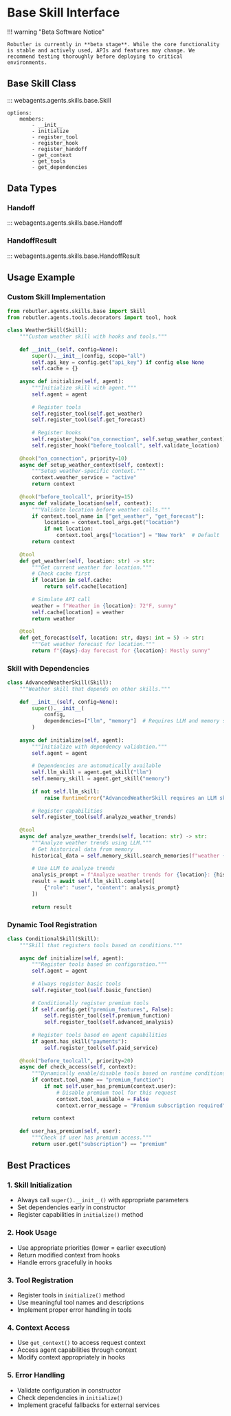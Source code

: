 # Base Skill Interface

!!! warning "Beta Software Notice"  

    Robutler is currently in **beta stage**. While the core functionality is stable and actively used, APIs and features may change. We recommend testing thoroughly before deploying to critical environments.

## Base Skill Class

::: webagents.agents.skills.base.Skill

    options:
        members:
            - __init__
            - initialize
            - register_tool
            - register_hook
            - register_handoff
            - get_context
            - get_tools
            - get_dependencies

## Data Types

### Handoff

::: webagents.agents.skills.base.Handoff

### HandoffResult

::: webagents.agents.skills.base.HandoffResult

## Usage Example

### Custom Skill Implementation

```python
from robutler.agents.skills.base import Skill
from robutler.agents.tools.decorators import tool, hook

class WeatherSkill(Skill):
    """Custom weather skill with hooks and tools."""
    
    def __init__(self, config=None):
        super().__init__(config, scope="all")
        self.api_key = config.get("api_key") if config else None
        self.cache = {}
    
    async def initialize(self, agent):
        """Initialize skill with agent."""
        self.agent = agent
        
        # Register tools
        self.register_tool(self.get_weather)
        self.register_tool(self.get_forecast)
        
        # Register hooks
        self.register_hook("on_connection", self.setup_weather_context)
        self.register_hook("before_toolcall", self.validate_location)
    
    @hook("on_connection", priority=10)
    async def setup_weather_context(self, context):
        """Setup weather-specific context."""
        context.weather_service = "active"
        return context
    
    @hook("before_toolcall", priority=15)
    async def validate_location(self, context):
        """Validate location before weather calls."""
        if context.tool_name in ["get_weather", "get_forecast"]:
            location = context.tool_args.get("location")
            if not location:
                context.tool_args["location"] = "New York"  # Default
        return context
    
    @tool
    def get_weather(self, location: str) -> str:
        """Get current weather for location."""
        # Check cache first
        if location in self.cache:
            return self.cache[location]
        
        # Simulate API call
        weather = f"Weather in {location}: 72°F, sunny"
        self.cache[location] = weather
        return weather
    
    @tool
    def get_forecast(self, location: str, days: int = 5) -> str:
        """Get weather forecast for location."""
        return f"{days}-day forecast for {location}: Mostly sunny"
```

### Skill with Dependencies

```python
class AdvancedWeatherSkill(Skill):
    """Weather skill that depends on other skills."""
    
    def __init__(self, config=None):
        super().__init__(
            config,
            dependencies=["llm", "memory"]  # Requires LLM and memory skills
        )
    
    async def initialize(self, agent):
        """Initialize with dependency validation."""
        self.agent = agent
        
        # Dependencies are automatically available
        self.llm_skill = agent.get_skill("llm")
        self.memory_skill = agent.get_skill("memory")
        
        if not self.llm_skill:
            raise RuntimeError("AdvancedWeatherSkill requires an LLM skill")
        
        # Register capabilities
        self.register_tool(self.analyze_weather_trends)
    
    @tool
    async def analyze_weather_trends(self, location: str) -> str:
        """Analyze weather trends using LLM."""
        # Get historical data from memory
        historical_data = self.memory_skill.search_memories(f"weather {location}")
        
        # Use LLM to analyze trends
        analysis_prompt = f"Analyze weather trends for {location}: {historical_data}"
        result = await self.llm_skill.complete([
            {"role": "user", "content": analysis_prompt}
        ])
        
        return result
```

### Dynamic Tool Registration

```python
class ConditionalSkill(Skill):
    """Skill that registers tools based on conditions."""
    
    async def initialize(self, agent):
        """Register tools based on configuration."""
        self.agent = agent
        
        # Always register basic tools
        self.register_tool(self.basic_function)
        
        # Conditionally register premium tools
        if self.config.get("premium_features", False):
            self.register_tool(self.premium_function)
            self.register_tool(self.advanced_analysis)
        
        # Register tools based on agent capabilities
        if agent.has_skill("payments"):
            self.register_tool(self.paid_service)
    
    @hook("before_toolcall", priority=20)
    async def check_access(self, context):
        """Dynamically enable/disable tools based on runtime conditions."""
        if context.tool_name == "premium_function":
            if not self.user_has_premium(context.user):
                # Disable premium tool for this request
                context.tool_available = False
                context.error_message = "Premium subscription required"
        
        return context
    
    def user_has_premium(self, user):
        """Check if user has premium access."""
        return user.get("subscription") == "premium"
```

## Best Practices

### 1. Skill Initialization
- Always call `super().__init__()` with appropriate parameters
- Set dependencies early in constructor
- Register capabilities in `initialize()` method

### 2. Hook Usage
- Use appropriate priorities (lower = earlier execution)
- Return modified context from hooks
- Handle errors gracefully in hooks

### 3. Tool Registration  
- Register tools in `initialize()` method
- Use meaningful tool names and descriptions
- Implement proper error handling in tools

### 4. Context Access
- Use `get_context()` to access request context
- Access agent capabilities through context
- Modify context appropriately in hooks

### 5. Error Handling
- Validate configuration in constructor
- Check dependencies in `initialize()`
- Implement graceful fallbacks for external services 